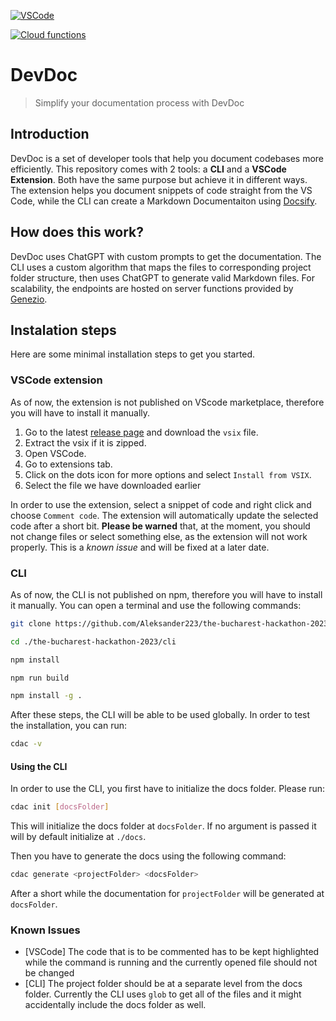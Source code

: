 [![VSCode](https://github.com/Aleksander223/the-bucharest-hackathon-2023/actions/workflows/vsix.yml/badge.svg)](https://github.com/Aleksander223/the-bucharest-hackathon-2023/actions/workflows/main.yml)

[![Cloud functions](https://github.com/Aleksander223/the-bucharest-hackathon-2023/actions/workflows/cloud-functions.yml/badge.svg)](https://github.com/Aleksander223/the-bucharest-hackathon-2023/actions/workflows/cloud-functions.yml)

# DevDoc

> Simplify your documentation process with DevDoc

## Introduction

DevDoc is a set of developer tools that help you document codebases more efficiently. This repository comes with 2 tools: a **CLI** and a **VSCode Extension**. Both have the same purpose but achieve it in different ways. The extension helps you document snippets of code straight from the VS Code, while the CLI can create a Markdown Documentaiton using [Docsify](https://docsify.js.org/#/).

## How does this work?

DevDoc uses ChatGPT with custom prompts to get the documentation. The CLI uses a custom algorithm that maps the files to corresponding project folder structure, then uses ChatGPT to generate valid Markdown files. For scalability, the endpoints are hosted on server functions provided by [Genezio](https://genez.io/).

## Instalation steps

Here are some minimal installation steps to get you started.

### VSCode extension

As of now, the extension is not published on VScode marketplace, therefore you will have to install it manually.

1. Go to the latest [release page](https://github.com/Aleksander223/the-bucharest-hackathon-2023/releases/tag/v1.0.0) and download the `vsix` file.
2. Extract the vsix if it is zipped.
3. Open VSCode.
4. Go to extensions tab.
5. Click on the dots icon for more options and select `Install from VSIX`.
6. Select the file we have downloaded earlier

In order to use the extension, select a snippet of code and right click and choose `Comment code`. The extension will automatically update the selected code after a short bit. **Please be warned** that, at the moment, you should not change files or select something else, as the extension will not work properly. This is a *known issue* and will be fixed at a later date.

### CLI

As of now, the CLI is not published on npm, therefore you will have to install it manually. You can open a terminal and use the following commands:
```bash
git clone https://github.com/Aleksander223/the-bucharest-hackathon-2023

cd ./the-bucharest-hackathon-2023/cli

npm install

npm run build

npm install -g .
```
After these steps, the CLI will be able to be used globally. In order to test the installation, you can run:
```bash
cdac -v
```

#### Using the CLI

In order to use the CLI, you first have to initialize the docs folder. Please run:
```bash
cdac init [docsFolder]
```

This will initialize the docs folder at `docsFolder`. If no argument is passed it will by default initialize at `./docs`.

Then you have to generate the docs using the following command:

```bash
cdac generate <projectFolder> <docsFolder>
```

After a short while the documentation for `projectFolder` will be generated at `docsFolder`.

### Known Issues
* [VSCode] The code that is to be commented has to be kept highlighted while the command is running and the currently opened file should not be changed
* [CLI] The project folder should be at a separate level from the docs folder. Currently the CLI uses `glob` to get all of the files and it might accidentally include the docs folder as well.

